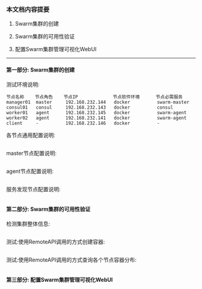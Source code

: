 ### 本文档内容提要 ###
1. Swarm集群的创建

2. Swarm集群的可用性验证

3. 配置Swarm集群管理可视化WebUI

_ _ _
#### 第一部分: Swarm集群的创建 ####
测试环境说明:
```
节点名称    节点角色    节点IP             节点软件环境      节点必需服务
manager01  master     192.168.232.144   docker          swarm-master
consul01   consul     192.168.232.143   docker          consul
worker01   agent      192.168.232.145   docker          swarm-agent
worker02   agent      192.168.232.141   docker          swarm-agent
client     -          192.168.232.146   docker          -
```

各节点通用配置说明:
```
```

master节点配置说明:
```
```

agent节点配置说明:
```
```

服务发现节点配置说明:
```
```

#### 第二部分: Swarm集群的可用性验证 ####
检测集群整体信息:
```
```

测试:使用RemoteAPI调用的方式创建容器:
```
```

测试:使用RemoteAPI调用的方式查询各个节点容器分布:
```
```

#### 第三部分: 配置Swarm集群管理可视化WebUI ####
